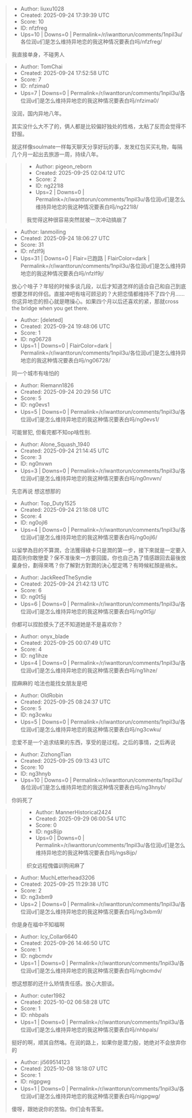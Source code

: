 > - Author: liuxu1028
> - Created: 2025-09-24 17:39:39 UTC
> - Score: 10
> - ID: nfzfreg
> - Ups=10 | Downs=0 | Permalink=/r/iwanttorun/comments/1npil3u/各位润u们是怎么维持异地恋的我这种情况要表白吗/nfzfreg/
>
> 我直接单身，不碰男人

> - Author: TomChai
> - Created: 2025-09-24 17:52:58 UTC
> - Score: 7
> - ID: nfzima0
> - Ups=7 | Downs=0 | Permalink=/r/iwanttorun/comments/1npil3u/各位润u们是怎么维持异地恋的我这种情况要表白吗/nfzima0/
>
> 没润，国内异地八年。
> 
> 其实没什么大不了的，俩人都是比较偏好独处的性格，太粘了反而会觉得不舒服。
> 
> 就这样像soulmate一样每天聊天分享好玩的事，发发红包买买礼物，每隔几个月一起出去旅游一周，持续八年。

>> - Author: pigeon_reborn
>> - Created: 2025-09-25 02:04:12 UTC
>> - Score: 2
>> - ID: ng221l8
>> - Ups=2 | Downs=0 | Permalink=/r/iwanttorun/comments/1npil3u/各位润u们是怎么维持异地恋的我这种情况要表白吗/ng221l8/
>>
>> 我觉得这种很容易突然就被一次冲动搞崩了

> - Author: lanmoiling
> - Created: 2025-09-24 18:06:27 UTC
> - Score: 31
> - ID: nfzlf9j
> - Ups=31 | Downs=0 | Flair=已跑路 | FlairColor=dark | Permalink=/r/iwanttorun/comments/1npil3u/各位润u们是怎么维持异地恋的我这种情况要表白吗/nfzlf9j/
>
> 放心个啥子？年轻的时候多谈几段，以后才知道怎样的适合自己和自己到底想要怎样的伴侣。直接冲吧有啥可顾忌的？大把恋情都维持不了四个月……你这异地恋的担心就是瞎操心。如果四个月以后还喜欢的紧，那就cross the bridge when you get there.

> - Author: [deleted]
> - Created: 2025-09-24 19:48:06 UTC
> - Score: 1
> - ID: ng06728
> - Ups=1 | Downs=0 | FlairColor=dark | Permalink=/r/iwanttorun/comments/1npil3u/各位润u们是怎么维持异地恋的我这种情况要表白吗/ng06728/
>
> 同一个城市有啥怕的

> - Author: Riemann1826
> - Created: 2025-09-24 20:29:56 UTC
> - Score: 5
> - ID: ng0evs1
> - Ups=5 | Downs=0 | Permalink=/r/iwanttorun/comments/1npil3u/各位润u们是怎么维持异地恋的我这种情况要表白吗/ng0evs1/
>
> 可能冒犯, 但看完都不知op啥性别.

> - Author: Alone_Squash_1940
> - Created: 2025-09-24 21:14:45 UTC
> - Score: 3
> - ID: ng0nvwn
> - Ups=3 | Downs=0 | Permalink=/r/iwanttorun/comments/1npil3u/各位润u们是怎么维持异地恋的我这种情况要表白吗/ng0nvwn/
>
> 先恋再说 想这想那的

> - Author: Top_Duty1525
> - Created: 2025-09-24 21:18:08 UTC
> - Score: 4
> - ID: ng0ojl6
> - Ups=4 | Downs=0 | Permalink=/r/iwanttorun/comments/1npil3u/各位润u们是怎么维持异地恋的我这种情况要表白吗/ng0ojl6/
>
> 以留學為目的不算潤，合法獲得綠卡只是潤的第一步，接下來就是一定要入籍否則你敢戀愛？保不准後來一方要回國，你也自己為了情感跟回去最後放棄身份，劃得來嗎？你了解對方對潤的決心堅定嗎？有時候紅顏是禍水。

> - Author: JackReedTheSyndie
> - Created: 2025-09-24 21:42:13 UTC
> - Score: 6
> - ID: ng0t5jj
> - Ups=6 | Downs=0 | Permalink=/r/iwanttorun/comments/1npil3u/各位润u们是怎么维持异地恋的我这种情况要表白吗/ng0t5jj/
>
> 你都可以捏脸摸头了还不知道她是不是喜欢你？

> - Author: onyx_blade
> - Created: 2025-09-25 00:07:49 UTC
> - Score: 4
> - ID: ng1ihze
> - Ups=4 | Downs=0 | Permalink=/r/iwanttorun/comments/1npil3u/各位润u们是怎么维持异地恋的我这种情况要表白吗/ng1ihze/
>
> 捏麻麻的 哈法也能找女朋友是吧

> - Author: OldRobin
> - Created: 2025-09-25 08:24:37 UTC
> - Score: 5
> - ID: ng3cwku
> - Ups=5 | Downs=0 | Permalink=/r/iwanttorun/comments/1npil3u/各位润u们是怎么维持异地恋的我这种情况要表白吗/ng3cwku/
>
> 恋爱不是一个追求结果的东西，享受的是过程。之后的事情，之后再说

> - Author: ZizhongTian
> - Created: 2025-09-25 09:13:43 UTC
> - Score: 10
> - ID: ng3hnyb
> - Ups=10 | Downs=0 | Permalink=/r/iwanttorun/comments/1npil3u/各位润u们是怎么维持异地恋的我这种情况要表白吗/ng3hnyb/
>
> 你妈死了

>> - Author: MannerHistorical2424
>> - Created: 2025-09-29 06:00:54 UTC
>> - Score: 0
>> - ID: ngs8ijp
>> - Ups=0 | Downs=0 | Permalink=/r/iwanttorun/comments/1npil3u/各位润u们是怎么维持异地恋的我这种情况要表白吗/ngs8ijp/
>>
>> 织女远程傀儡训狗闹麻了

> - Author: MuchLetterhead3206
> - Created: 2025-09-25 11:29:38 UTC
> - Score: 2
> - ID: ng3xbm9
> - Ups=2 | Downs=0 | Permalink=/r/iwanttorun/comments/1npil3u/各位润u们是怎么维持异地恋的我这种情况要表白吗/ng3xbm9/
>
> 你是身在福中不知福啊

> - Author: Icy_Collar6640
> - Created: 2025-09-26 14:46:50 UTC
> - Score: 1
> - ID: ngbcmdv
> - Ups=1 | Downs=0 | Permalink=/r/iwanttorun/comments/1npil3u/各位润u们是怎么维持异地恋的我这种情况要表白吗/ngbcmdv/
>
> 想这想那的还什么矫情责任感。放心大胆谈。

> - Author: cuter1982
> - Created: 2025-10-02 06:58:28 UTC
> - Score: 1
> - ID: nhbpals
> - Ups=1 | Downs=0 | Permalink=/r/iwanttorun/comments/1npil3u/各位润u们是怎么维持异地恋的我这种情况要表白吗/nhbpals/
>
> 挺好的啊，顺其自然咯。在润的路上，如果你是潜力股，她绝对不会放弃你的

> - Author: ji569514123
> - Created: 2025-10-08 18:18:07 UTC
> - Score: 1
> - ID: nigpgwg
> - Ups=1 | Downs=0 | Permalink=/r/iwanttorun/comments/1npil3u/各位润u们是怎么维持异地恋的我这种情况要表白吗/nigpgwg/
>
> 傻呀，跟她说你的苦恼。你们会有答案。
